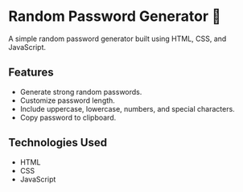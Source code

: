# Random Password Generator 🔐

A simple random password generator built using HTML, CSS, and JavaScript.

## Features
- Generate strong random passwords.
- Customize password length.
- Include uppercase, lowercase, numbers, and special characters.
- Copy password to clipboard.

## Technologies Used
- HTML
- CSS
- JavaScript
